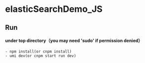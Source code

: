 # elasticSearchDemo_JS
## Run
#### under top directory（you may need 'sudo' if permission denied）
    - npm install(or cnpm install)
    - umi dev(or cnpm start run dev)